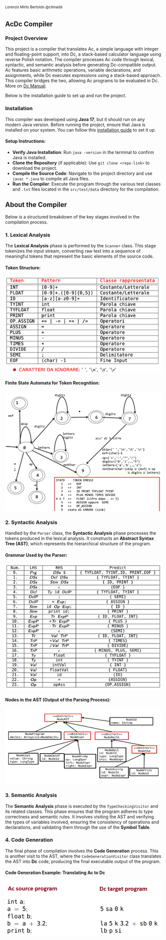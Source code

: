 <sup>Lorenzo Mirto Bertoldo @climadd</sup>

AcDc Compiler
-------------
### Project Overview
This project is a compiler that translates Ac, a simple language with integer and floating-point support, into Dc, a stack-based calculator language using reverse Polish notation. The compiler processes Ac code through lexical, syntactic, and semantic analysis before generating Dc-compatible output.
Ac features basic arithmetic operations, variable declarations, and assignments, while Dc executes expressions using a stack-based approach. This compiler bridges the two, allowing Ac programs to be evaluated in Dc. More on [Dc Manual](https://www.gnu.org/software/bc/manual/dc-1.05/html_mono/dc.html).

Below is the installation guide to set up and run the project.

### Installation
This compiler was developed using **Java 17**, but it should run on any modern Java version. Before running the project, ensure that Java is installed on your system. You can follow this [installation guide](https://www.java.com/en/download/help/download_options.html) to set it up.

#### Setup Instructions:
- **Verify Java Installation**: Run `java -version` in the terminal to confirm Java is installed.
-  **Clone the Repository** (if applicable): Use `git clone <repo-link>` to download the project.
- **Compile the Source Code**: Navigate to the project directory and use `javac *.java` to compile all Java files.
- **Run the Compiler**: Execute the program through the various test classes and `.txt` files located in the `src/test/data` directory for the compilation.

## About the Compiler
Below is a structured breakdown of the key stages involved in the compilation process.

### 1. Lexical Analysis
The **Lexical Analysis** phase is performed by the `Scanner` class. This stage tokenizes the input stream, converting raw text into a sequence of meaningful tokens that represent the basic elements of the source code.

#### Token Structure:
![Token Structure](resources/Token.png)

#### Finite State Automata for Token Recognition:
![FSA](resources/FSA.png)

### 2. Syntactic Analysis
Handled by the `Parser` class, the **Syntactic Analysis** phase processes the tokens produced in the lexical analysis. It constructs an **Abstract Syntax Tree (AST)**, which represents the hierarchical structure of the program.

#### Grammar Used by the Parser:
![Grammar](resources/ParseTable.png)

#### Nodes in the AST (Output of the Parsing Process):
![AST Nodes](resources/ASTNodes.png)

### 3. Semantic Analysis
The **Semantic Analysis** phase is executed by the `TypeCheckingVisitor` and its related classes. This phase ensures that the program adheres to type correctness and semantic rules. It involves visiting the AST and verifying the types of variables involved, ensuring the consistency of operations and declarations, and validating them through the use of the **Symbol Table**.

### 4. Code Generation
The final phase of compilation involves the **Code Generation** process. This is another visit to the AST, where the `CodeGenerationVisitor` class translates the AST into **Dc** code, producing the final executable output of the program.

#### Code Generation Example: Translating Ac to Dc
![CodeGeneration](resources/CodeGeneration.png)
